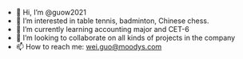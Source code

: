 - 👋 Hi, I’m @guow2021
- 👀 I’m interested in table tennis, badminton, Chinese chess.
- 🌱 I’m currently learning accounting major and CET-6
- 💞️ I’m looking to collaborate on all kinds of projects in the company
- 📫 How to reach me: wei.guo@moodys.com
